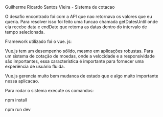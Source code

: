Guilherme Ricardo Santos Vieira - Sistema de cotacao

O desafio encontrado foi com a API que nao retornava os valores que eu queria. 
Para resolver isso foi feito uma funcao chamada getDatesUntil onde ela recebe data e endDate 
que retorna as datas dentro do intervalo de tempo selecionada.

Framework utilizado foi o vue. js:

Vue.js tem um desempenho sólido, mesmo em aplicações robustas. Para um sistema de cotação de moedas, onde a velocidade e a responsividade são importantes, essa característica é importante para fornecer uma experiência de usuário fluida.

Vue.js gerencia muito bem mudanca de estado que e algo muito importante nessa aplicacao. 

Para rodar o sistema execute os comandos:

npm install

npm run dev
